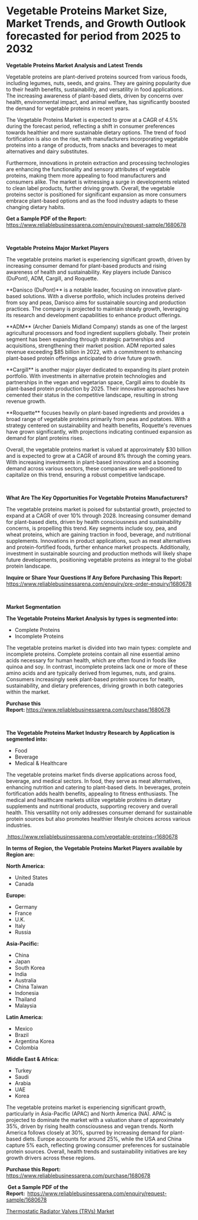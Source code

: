 <p><h1>Vegetable Proteins Market Size, Market Trends, and Growth Outlook forecasted for period from 2025 to 2032</h1></p><p><strong>Vegetable Proteins Market Analysis and Latest Trends</strong></p>
<p><p>Vegetable proteins are plant-derived proteins sourced from various foods, including legumes, nuts, seeds, and grains. They are gaining popularity due to their health benefits, sustainability, and versatility in food applications. The increasing awareness of plant-based diets, driven by concerns over health, environmental impact, and animal welfare, has significantly boosted the demand for vegetable proteins in recent years.</p><p>The Vegetable Proteins Market is expected to grow at a CAGR of 4.5% during the forecast period, reflecting a shift in consumer preferences towards healthier and more sustainable dietary options. The trend of food fortification is also on the rise, with manufacturers incorporating vegetable proteins into a range of products, from snacks and beverages to meat alternatives and dairy substitutes.</p><p>Furthermore, innovations in protein extraction and processing technologies are enhancing the functionality and sensory attributes of vegetable proteins, making them more appealing to food manufacturers and consumers alike. The market is witnessing a surge in developments related to clean label products, further driving growth. Overall, the vegetable proteins sector is positioned for significant expansion as more consumers embrace plant-based options and as the food industry adapts to these changing dietary habits.</p></p>
<p><strong>Get a Sample PDF of the Report:&nbsp;</strong> <a href="https://www.reliablebusinessarena.com/enquiry/request-sample/1680678?utm_campaign=2892&utm_medium=2&utm_source=Github&utm_content=ia&utm_term=24032025&utm_id=vegetable-proteins">https://www.reliablebusinessarena.com/enquiry/request-sample/1680678</a></p>
<p>&nbsp;</p>
<p><strong>Vegetable Proteins Major Market Players</strong></p>
<p><p>The vegetable proteins market is experiencing significant growth, driven by increasing consumer demand for plant-based products and rising awareness of health and sustainability. Key players include Danisco (DuPont), ADM, Cargill, and Roquette.</p><p>**Danisco (DuPont)** is a notable leader, focusing on innovative plant-based solutions. With a diverse portfolio, which includes proteins derived from soy and peas, Danisco aims for sustainable sourcing and production practices. The company is projected to maintain steady growth, leveraging its research and development capabilities to enhance product offerings.</p><p>**ADM** (Archer Daniels Midland Company) stands as one of the largest agricultural processors and food ingredient suppliers globally. Their protein segment has been expanding through strategic partnerships and acquisitions, strengthening their market position. ADM reported sales revenue exceeding $85 billion in 2022, with a commitment to enhancing plant-based protein offerings anticipated to drive future growth.</p><p>**Cargill** is another major player dedicated to expanding its plant protein portfolio. With investments in alternative protein technologies and partnerships in the vegan and vegetarian space, Cargill aims to double its plant-based protein production by 2025. Their innovative approaches have cemented their status in the competitive landscape, resulting in strong revenue growth.</p><p>**Roquette** focuses heavily on plant-based ingredients and provides a broad range of vegetable proteins primarily from peas and potatoes. With a strategy centered on sustainability and health benefits, Roquette's revenues have grown significantly, with projections indicating continued expansion as demand for plant proteins rises.</p><p>Overall, the vegetable proteins market is valued at approximately $30 billion and is expected to grow at a CAGR of around 8% through the coming years. With increasing investments in plant-based innovations and a booming demand across various sectors, these companies are well-positioned to capitalize on this trend, ensuring a robust competitive landscape.</p></p>
<p>&nbsp;</p>
<p><strong>What Are The Key Opportunities For Vegetable Proteins Manufacturers?</strong></p>
<p><p>The vegetable proteins market is poised for substantial growth, projected to expand at a CAGR of over 10% through 2028. Increasing consumer demand for plant-based diets, driven by health consciousness and sustainability concerns, is propelling this trend. Key segments include soy, pea, and wheat proteins, which are gaining traction in food, beverage, and nutritional supplements. Innovations in product applications, such as meat alternatives and protein-fortified foods, further enhance market prospects. Additionally, investment in sustainable sourcing and production methods will likely shape future developments, positioning vegetable proteins as integral to the global protein landscape.</p></p>
<p><strong>Inquire or Share Your Questions If Any Before Purchasing This Report:</strong> <a href="https://www.reliablebusinessarena.com/enquiry/pre-order-enquiry/1680678?utm_campaign=2892&utm_medium=2&utm_source=Github&utm_content=ia&utm_term=24032025&utm_id=vegetable-proteins">https://www.reliablebusinessarena.com/enquiry/pre-order-enquiry/1680678</a></p>
<p>&nbsp;</p>
<p><strong>Market Segmentation</strong></p>
<p><strong>The Vegetable Proteins Market Analysis by types is segmented into:</strong></p>
<p><ul><li>Complete Proteins</li><li>Incomplete Proteins</li></ul></p>
<p><p>The vegetable proteins market is divided into two main types: complete and incomplete proteins. Complete proteins contain all nine essential amino acids necessary for human health, which are often found in foods like quinoa and soy. In contrast, incomplete proteins lack one or more of these amino acids and are typically derived from legumes, nuts, and grains. Consumers increasingly seek plant-based protein sources for health, sustainability, and dietary preferences, driving growth in both categories within the market.</p></p>
<p><strong>Purchase this Report:&nbsp;</strong><a href="https://www.reliablebusinessarena.com/purchase/1680678?utm_campaign=2892&utm_medium=2&utm_source=Github&utm_content=ia&utm_term=24032025&utm_id=vegetable-proteins">https://www.reliablebusinessarena.com/purchase/1680678</a></p>
<p>&nbsp;</p>
<p><strong>The Vegetable Proteins Market Industry Research by Application is segmented into:</strong></p>
<p><ul><li>Food</li><li>Beverage</li><li>Medical & Healthcare</li></ul></p>
<p><p>The vegetable proteins market finds diverse applications across food, beverage, and medical sectors. In food, they serve as meat alternatives, enhancing nutrition and catering to plant-based diets. In beverages, protein fortification adds health benefits, appealing to fitness enthusiasts. The medical and healthcare markets utilize vegetable proteins in dietary supplements and nutritional products, supporting recovery and overall health. This versatility not only addresses consumer demand for sustainable protein sources but also promotes healthier lifestyle choices across various industries.</p></p>
<p><a href="https://www.reliablebusinessarena.com/vegetable-proteins-r1680678?utm_campaign=2892&utm_medium=2&utm_source=Github&utm_content=ia&utm_term=24032025&utm_id=vegetable-proteins">&nbsp;https://www.reliablebusinessarena.com/vegetable-proteins-r1680678</a></p>
<p><strong>In terms of Region, the Vegetable Proteins Market Players available by Region are:</strong></p>
<p>
    <p> <strong> North America: </strong>
        <ul>
            <li>United States</li>
            <li>Canada</li>
        </ul>
        </p> 
    <p> <strong> Europe: </strong>
        <ul>
            <li>Germany</li>
            <li>France</li>
            <li>U.K.</li>
            <li>Italy</li>
            <li>Russia</li>
        </ul>
        </p> 
    <p> <strong> Asia-Pacific: </strong>
        <ul>
            <li>China</li>
            <li>Japan</li>
            <li>South Korea</li>
            <li>India</li>
            <li>Australia</li>
            <li>China Taiwan</li>
            <li>Indonesia</li>
            <li>Thailand</li>
            <li>Malaysia</li>
        </ul>
        </p> 
    <p> <strong> Latin America: </strong>
        <ul>
            <li>Mexico</li>
            <li>Brazil</li>
            <li>Argentina Korea</li>
            <li>Colombia</li>
        </ul>
        </p> 
    <p> <strong> Middle East & Africa: </strong>
        <ul>
            <li>Turkey</li>
            <li>Saudi</li>
            <li>Arabia</li>
            <li>UAE</li>
            <li>Korea</li>
        </ul>
    </p>
    </p>
<p><p>The vegetable proteins market is experiencing significant growth, particularly in Asia-Pacific (APAC) and North America (NA). APAC is projected to dominate the market with a valuation share of approximately 35%, driven by rising health consciousness and vegan trends. North America follows closely at 30%, spurred by increasing demand for plant-based diets. Europe accounts for around 25%, while the USA and China capture 5% each, reflecting growing consumer preferences for sustainable protein sources. Overall, health trends and sustainability initiatives are key growth drivers across these regions.</p></p>
<p><strong>Purchase this Report: </strong><a href="https://www.reliablebusinessarena.com/purchase/1680678?utm_campaign=2892&utm_medium=2&utm_source=Github&utm_content=ia&utm_term=24032025&utm_id=vegetable-proteins">https://www.reliablebusinessarena.com/purchase/1680678</a></p>
<p>&nbsp;<strong>Get a Sample PDF of the Report:&nbsp;&nbsp;</strong><a href="https://www.reliablebusinessarena.com/enquiry/request-sample/1680678?utm_campaign=2892&utm_medium=2&utm_source=Github&utm_content=ia&utm_term=24032025&utm_id=vegetable-proteins">https://www.reliablebusinessarena.com/enquiry/request-sample/1680678</a></p>
<p><strong></strong></p>
<p><p><a href="https://github.com/viipposahko25/Market-Research-Report-List-1/blob/main/thermostatic-radiator-valves-trvs-market.md?utm_campaign=2892&utm_medium=2&utm_source=Github&utm_content=ia&utm_term=24032025&utm_id=vegetable-proteins">Thermostatic Radiator Valves (TRVs) Market</a></p></p>